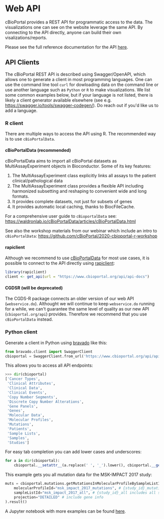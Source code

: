 # Web API
cBioPortal provides a REST API for programmatic access to the data. The visualizations one can see on the website leverage the same API. By connecting to the API directly, anyone can build their own visalizations/reports.

Please see the full reference documentation for the API
[here](https://www.cbioportal.org/api/swagger-ui.html).

## API Clients
The cBioPortal REST API is described using Swagger/OpenAPI, which allows one to generate a client in most programming languages. One can use the command line tool `curl` for dowloading data on the command line or use another language such as `Python` or `R` to make visualizations. We list some common examples below, but if your language is not listed, there is likely a client generator available elsewhere (see e.g. https://swagger.io/tools/swagger-codegen/). Do reach out if you'd like us to add a language.

### R client
There are multiple ways to access the API using R. The recommended way is to use `cBioPortalData`.

#### cBioPortalData (recommended)
cBioPortalData aims to import all cBioPortal datasets as MultiAssayExperiment objects in Bioconductor. Some of its key features:

1. The MultiAssayExperiment class explicitly links all assays to the patient clinical/pathological data
2. The MultiAssayExperiment class provides a flexible API including harmonized subsetting and reshaping to convenient wide and long formats.
3. It provides complete datasets, not just for subsets of genes
4. It provides automatic local caching, thanks to BiocFileCache.

For a comprehensive user guide to `cBioportalData` see: https://waldronlab.io/cBioPortalData/articles/cBioPortalData.html

See also the workshop materials from our webinar which include an intro to `cBioPortalData`: https://github.com/cBioPortal/2020-cbioportal-r-workshop

#### rapiclient
Although we recommend to use [cBioPortalData](#cBioPortalData) for most use cases, it is possible to connect to the API directly using [rapiclient](https://github.com/bergant/rapiclient):

```R
library(rapiclient)
client <- get_api(url = "https://www.cbioportal.org/api/api-docs")
```

#### CGDSR (will be deprecated)
The CGDS-R package connects an older version of our web API (`webservice.do`). Althought we will continue to keep `webservice.do` running for a while, we can't guarantee the same level of quality as our new API (`cbioportal.org/api`) provides. Therefore we recommend that you use `cBioPortalData` instead.

### Python client
Generate a client in Python using [bravado](https://github.com/Yelp/bravado)
like this:

```python
from bravado.client import SwaggerClient
cbioportal = SwaggerClient.from_url('https://www.cbioportal.org/api/api-docs')
```
This allows you to access all API endpoints:
```python
>>> dir(cbioportal)
['Cancer Types',
 'Clinical Attributes',
 'Clinical Data',
 'Clinical Events',
 'Copy Number Segments',
 'Discrete Copy Number Alterations',
 'Gene Panels',
 'Genes',
 'Molecular Data',
 'Molecular Profiles',
 'Mutations',
 'Patients',
 'Sample Lists',
 'Samples',
 'Studies']
```
For easy tab completion you can add lower cases and underscores:
```python
for a in dir(cbioportal):
    cbioportal.__setattr__(a.replace(' ', '_').lower(), cbioportal.__getattr__(a))
```
This example gets you all mutation data for the MSK-IMPACT 2017 study:
```python
muts = cbioportal.mutations.getMutationsInMolecularProfileBySampleListIdUsingGET(
    molecularProfileId="msk_impact_2017_mutations", # {study_id}_mutations gives default mutations profile for study 
    sampleListId="msk_impact_2017_all", # {study_id}_all includes all samples
    projection="DETAILED" # include gene info
).result()
```

A Jupyter notebook with more examples can be found [here](https://github.com/mskcc/cbsp-hackathon/blob/master/0-introduction/cbsp_hackathon.ipynb).

